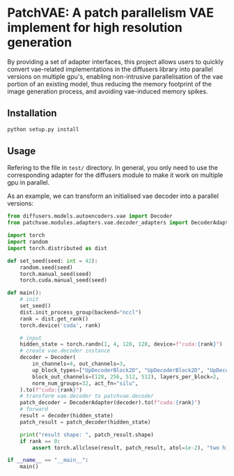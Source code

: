 # PatchVAE: A patch parallelism VAE implement for high resolution generation

By providing a set of adapter interfaces, this project allows users to quickly convert vae-related implementations in the diffusers library into parallel versions on multiple gpu's, enabling non-intrusive parallelisation of the vae portion of an existing model, thus reducing the memory footprint of the image generation process, and avoiding vae-induced memory spikes.

## Installation

``` bash
python setup.py install
```

## Usage

Refering to the file in `test/` directory. In general, you only need to use the corresponding adapter for the diffusers module to make it work on multiple gpu in parallel.

As an example, we can transform an initialised vae decoder into a parallel versions:


``` python
from diffusers.models.autoencoders.vae import Decoder
from patchvae.modules.adapters.vae.decoder_adapters import DecoderAdapter

import torch
import random
import torch.distributed as dist

def set_seed(seed: int = 42):
    random.seed(seed)
    torch.manual_seed(seed)
    torch.cuda.manual_seed(seed)

def main():
    # init
    set_seed()
    dist.init_process_group(backend="nccl")
    rank = dist.get_rank()
    torch.device('cuda', rank)

    # input 
    hidden_state = torch.randn(1, 4, 128, 128, device=f"cuda:{rank}")
    # create vae.decoder instance
    decoder = Decoder(
        in_channels=4, out_channels=3, 
        up_block_types=["UpDecoderBlock2D", "UpDecoderBlock2D", "UpDecoderBlock2D", "UpDecoderBlock2D"],
        block_out_channels=(128, 256, 512, 512), layers_per_block=2,
        norm_num_groups=32, act_fn="silu",
    ).to(f"cuda:{rank}")
    # transform vae.decoder to patchvae.decoder
    patch_decoder = DecoderAdapter(decoder).to(f"cuda:{rank}")
    # forward
    result = decoder(hidden_state)
    patch_result = patch_decoder(hidden_state)

    print("result shape: ", patch_result.shape)
    if rank == 0:
        assert torch.allclose(result, patch_result, atol=1e-2), "two hidden states are not equal"

if __name__ == "__main__":
    main()
```